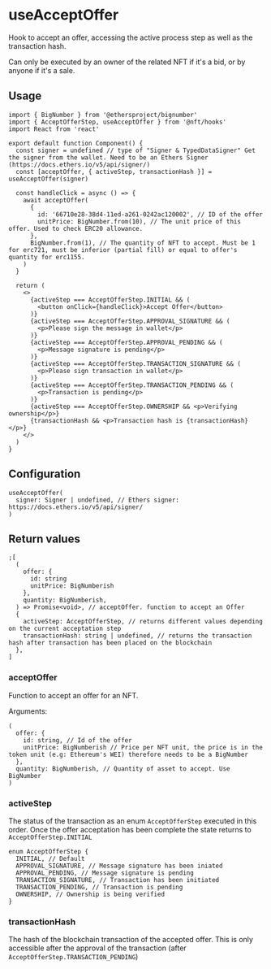 # useAcceptOffer

Hook to accept an offer, accessing the active process step as well as the transaction hash.

Can only be executed by an owner of the related NFT if it's a bid, or by anyone if it's a sale.

## Usage

```tsx
import { BigNumber } from '@ethersproject/bignumber'
import { AcceptOfferStep, useAcceptOffer } from '@nft/hooks'
import React from 'react'

export default function Component() {
  const signer = undefined // type of "Signer & TypedDataSigner" Get the signer from the wallet. Need to be an Ethers Signer (https://docs.ethers.io/v5/api/signer/)
  const [acceptOffer, { activeStep, transactionHash }] = useAcceptOffer(signer)

  const handleClick = async () => {
    await acceptOffer(
      {
        id: '66710e28-38d4-11ed-a261-0242ac120002', // ID of the offer
        unitPrice: BigNumber.from(10), // The unit price of this offer. Used to check ERC20 allowance.
      },
      BigNumber.from(1), // The quantity of NFT to accept. Must be 1 for erc721, must be inferior (partial fill) or equal to offer's quantity for erc1155.
    )
  }

  return (
    <>
      {activeStep === AcceptOfferStep.INITIAL && (
        <button onClick={handleClick}>Accept Offer</button>
      )}
      {activeStep === AcceptOfferStep.APPROVAL_SIGNATURE && (
        <p>Please sign the message in wallet</p>
      )}
      {activeStep === AcceptOfferStep.APPROVAL_PENDING && (
        <p>Message signature is pending</p>
      )}
      {activeStep === AcceptOfferStep.TRANSACTION_SIGNATURE && (
        <p>Please sign transaction in wallet</p>
      )}
      {activeStep === AcceptOfferStep.TRANSACTION_PENDING && (
        <p>Transaction is pending</p>
      )}
      {activeStep === AcceptOfferStep.OWNERSHIP && <p>Verifying ownership</p>}
      {transactionHash && <p>Transaction hash is {transactionHash}</p>}
    </>
  )
}
```

## Configuration

```tsx
useAcceptOffer(
  signer: Signer | undefined, // Ethers signer: https://docs.ethers.io/v5/api/signer/
)
```

## Return values

```tsx
;[
  (
    offer: {
      id: string
      unitPrice: BigNumberish
    },
    quantity: BigNumberish,
  ) => Promise<void>, // acceptOffer. function to accept an Offer
  {
    activeStep: AcceptOfferStep, // returns different values depending on the current acceptation step
    transactionHash: string | undefined, // returns the transaction hash after transaction has been placed on the blockchain
  },
]
```

### acceptOffer

Function to accept an offer for an NFT.

Arguments:

```tsx
(
  offer: {
    id: string, // Id of the offer
    unitPrice: BigNumberish // Price per NFT unit, the price is in the token unit (e.g: Ethereum's WEI) therefore needs to be a BigNumber
  },
  quantity: BigNumberish, // Quantity of asset to accept. Use BigNumber
)
```

### activeStep

The status of the transaction as an enum `AcceptOfferStep` executed in this order. Once the offer acceptation has been complete the state returns to `AcceptOfferStep.INITIAL`

```tsx
enum AcceptOfferStep {
  INITIAL, // Default
  APPROVAL_SIGNATURE, // Message signature has been iniated
  APPROVAL_PENDING, // Message signature is pending
  TRANSACTION_SIGNATURE, // Transaction has been initiated
  TRANSACTION_PENDING, // Transaction is pending
  OWNERSHIP, // Ownership is being verified
}
```

### transactionHash

The hash of the blockchain transaction of the accepted offer. This is only accessible after the approval of the transaction (after `AcceptOfferStep.TRANSACTION_PENDING`)
